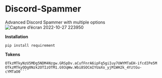 # Discord-Spammer
Advanced Discord Spammer with multiple options 
![Capture d’écran 2022-10-27 223950](https://user-images.githubusercontent.com/116841824/198393386-42796f68-6d94-4208-b516-b78917e2fdd8.png)


**Installation**

```pip install requirement```

**Tokens**
```OTkzMTkzNDUyMzcwMTQ5Mzk2.GrWj24.zPSCSRDbkN247wAkG2siuZfmG_0GDJI3D9FKUo
OTkzMTkyNzU5MDg5NDM4Nzgw.GRSpDv.aCufFnrA6ipFq5giIuy7UWYMTaEH-ifcdIPe5M
OTkzMTkyODg0Nzk2OTIzOTM1.G93qWw.Wbi8SOCmIYUaXo_yjM1WH2k_4YztGu-cYMTaO0```

